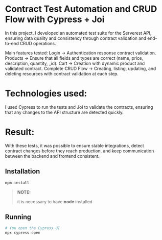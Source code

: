 # Contract Test Automation and CRUD Flow with Cypress + Joi

In this project, I developed an automated test suite for the Serverest API, ensuring data quality and consistency through contract validation and end-to-end CRUD operations.

Main features tested:
Login → Authentication response contract validation.
Products → Ensure that all fields and types are correct (name, price, description, quantity, _id).
Cart → Creation with dynamic product and validated contract.
Complete CRUD Flow → Creating, listing, updating, and deleting resources with contract validation at each step.

# Technologies used:
I used Cypress to run the tests and Joi to validate the contracts, ensuring that any changes to the API structure are detected quickly.

# Result:
With these tests, it was possible to ensure stable integrations, detect contract changes before they reach production, and keep communication between the backend and frontend consistent.


## Installation
```bash
npm install
```
> **NOTE:**
>
> it is necessary to have **node** installed

## Running
```bash
# You open the Cypress UI
npx cypress open
